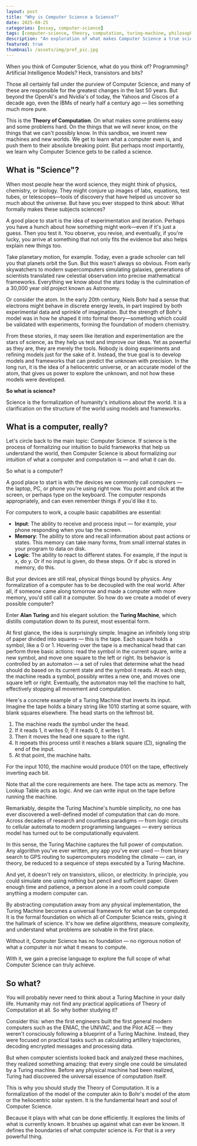 ```yaml
---
layout: post
title: "Why is Computer Science a Science?"
date: 2025-08-25
categories: [essay, computer-science]
tags: [computer-science, theory, computation, turing-machine, philosophy]
description: "An exploration of what makes Computer Science a true science, focusing on the Theory of Computation and the foundational role of the Turing Machine."
featured: true
thumbnail: /assets/img/prof_pic.jpg
---
```


When you think of Computer Science, what do you think of? 
Programming?
Artificial Intelligence Models?
Heck, transistors and bits?

Those all certainly fall under the purview of Computer Science, and many of these are responsible for the greatest changes in the last 50 years. But beyond the OpenAI's and Nvidia's of today, the Yahoos and Ciscos of a decade ago, even the IBMs of nearly half a century ago — lies something much more pure.

This is the **Theory of Computation**.
On what makes some problems easy and some problems hard.
On the things that we will never know, on the things that we can't possibly know.
In this sandbox, we invent new machines and new worlds.
We get to learn what a computer even is, and push them to their absolute breaking point.
But perhaps most importantly, we learn why Computer Science gets to be called a science.

## What is "Science"?

When most people hear the word science, they might think of physics, chemistry, or biology. They might conjure up images of labs, equations, test tubes, or telescopes—tools of discovery that have helped us uncover so much about the universe. But have you ever stopped to think about: What formally makes these subjects sciences?

A good place to start is the idea of experimentation and iteration. Perhaps you have a hunch about how something might work—even if it's just a guess. Then you test it. You observe, you revise, and eventually, if you're lucky, you arrive at something that not only fits the evidence but also helps explain new things too.

Take planetary motion, for example. Today, even a grade schooler can tell you that planets orbit the Sun. But this wasn't always so obvious. From early skywatchers to modern supercomputers simulating galaxies, generations of scientists translated raw celestial observation into precise mathematical frameworks. Everything we know about the stars today is the culmination of a 30,000 year old project known as Astronomy.

Or consider the atom. In the early 20th century, Niels Bohr had a sense that electrons might behave in discrete energy levels, in part inspired by both experimental data and sprinkle of imagination. But the strength of Bohr's model was in how he shaped it into formal theory—something which could be validated with experiments, forming the foundation of modern chemistry.

From these stories, it may seem like iteration and experimentation are the stars of science, as they help us test and improve our ideas. Yet as powerful as they are, they are merely the tools. Nobody is doing experiments and refining models just for the sake of it. Instead, the true goal is to develop models and frameworks that can predict the unknown with precision. In the long run, it is the idea of a heliocentric universe, or an accurate model of the atom, that gives us power to explore the unknown, and not how these models were developed.

**So what is science?**

Science is the formalization of humanity's intuitions about the world. It is a clarification on the structure of the world using models and frameworks.

## What is a computer, really?

Let's circle back to the main topic: Computer Science. If science is the process of formalizing our intuition to build frameworks that help us understand the world, then Computer Science is about formalizing our intuition of what a computer and computation is — and what it can do. 

So what is a computer?

A good place to start is with the devices we commonly call computers — the laptop, PC, or phone you're using right now. You point and click at the screen, or perhaps type on the keyboard. The computer responds appropriately, and can even remember things if you'd like it to.

For computers to work, a couple basic capabilities are essential: 

- **Input**: The ability to receive and process input — for example, your phone responding when you tap the screen.
- **Memory**: The ability to store and recall information about past actions or states. This memory can take many forms, from small internal states in your program to data on disk.
- **Logic**: The ability to react to different states. For example, if the input is x, do y. Or if no input is given, do these steps. Or if abc is stored in memory, do this.

But your devices are still real, physical things bound by physics. Any formalization of a computer has to be decoupled with the real world. After all, if someone came along tomorrow and made a computer with more memory, you'd still call it a computer. So how do we create a model of every possible computer?

Enter **Alan Turing** and his elegant solution: the **Turing Machine**, which distills computation down to its purest, most essential form.

At first glance, the idea is surprisingly simple. Imagine an infinitely long strip of paper divided into squares — this is the tape. Each square holds a symbol, like a 0 or 1. Hovering over the tape is a mechanical head that can perform three basic actions: read the symbol in the current square, write a new symbol, and move one square to the left or right. Its behavior is controlled by an automaton — a set of rules that determine what the head should do based on its current state and the symbol it reads. At each step, the machine reads a symbol, possibly writes a new one, and moves one square left or right. Eventually, the automaton may tell the machine to halt, effectively stopping all movement and computation.

Here's a concrete example of a Turing Machine that inverts its input. Imagine the tape holds a binary string like 1010 starting at some square, with blank squares elsewhere. The head starts on the leftmost bit.

1. The machine reads the symbol under the head.
2. If it reads 1, it writes 0; if it reads 0, it writes 1.
3. Then it moves the head one square to the right.
4. It repeats this process until it reaches a blank square (□), signaling the end of the input.
5. At that point, the machine halts.

For the input 1010, the machine would produce 0101 on the tape, effectively inverting each bit.

Note that all the core requirements are here. The tape acts as memory. The Lookup Table acts as logic. And we can write input on the tape before running the machine. 

Remarkably, despite the Turing Machine's humble simplicity, no one has ever discovered a well-defined model of computation that can do more. Across decades of research and countless paradigms — from logic circuits to cellular automata to modern programming languages — every serious model has turned out to be computationally equivalent.

In this sense, the Turing Machine captures the full power of computation. Any algorithm you've ever written, any app you've ever used — from binary search to GPS routing to supercomputers modeling the climate — can, in theory, be reduced to a sequence of steps executed by a Turing Machine.

And yet, it doesn't rely on transistors, silicon, or electricity. In principle, you could simulate one using nothing but pencil and sufficient paper. Given enough time and patience, a person alone in a room could compute anything a modern computer can.

By abstracting computation away from any physical implementation, the Turing Machine becomes a universal framework for what can be computed. It is the formal foundation on which all of Computer Science rests, giving it the hallmark of science. It's how we define algorithms, measure complexity, and understand what problems are solvable in the first place.

Without it, Computer Science has no foundation — no rigorous notion of what a computer is nor what it means to compute.

With it, we gain a precise language to explore the full scope of what Computer Science can truly achieve.

## So what?

You will probably never need to think about a Turing Machine in your daily life. Humanity may not find any practical applications of Theory of Computation at all. So why bother studying it?

Consider this: when the first engineers built the first general modern computers such as the ENIAC, the UNIVAC, and the Pilot ACE — they weren't consciously following a blueprint of a Turing Machine. Instead, they were focused on practical tasks such as calculating artillery trajectories, decoding encrypted messages and processing data.

But when computer scientists looked back and analyzed these machines, they realized something amazing: that every single one could be simulated by a Turing machine. Before any physical machine had been realized, Turing had discovered the universal essence of computation itself.

This is why you should study the Theory of Computation. It is a formalization of the model of the computer akin to Bohr's model of the atom or the heliocentric solar system. It is the fundamental heart and soul of Computer Science. 

Because it plays with what can be done efficiently. It explores the limits of what is currently known. It brushes up against what can ever be known. It defines the boundaries of what computer science is. For that is a very powerful thing.

